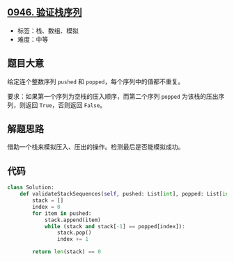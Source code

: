 ## [0946. 验证栈序列](https://leetcode-cn.com/problems/validate-stack-sequences/)

- 标签：栈、数组、模拟
- 难度：中等

## 题目大意

给定连个整数序列 `pushed` 和 `popped`，每个序列中的值都不重复。

要求：如果第一个序列为空栈的压入顺序，而第二个序列 `popped` 为该栈的压出序列，则返回 `True`，否则返回 `False`。

## 解题思路

借助一个栈来模拟压入、压出的操作。检测最后是否能模拟成功。

## 代码

```Python
class Solution:
    def validateStackSequences(self, pushed: List[int], popped: List[int]) -> bool:
        stack = []
        index = 0
        for item in pushed:
            stack.append(item)
            while (stack and stack[-1] == popped[index]):
                stack.pop()
                index += 1

        return len(stack) == 0
```

